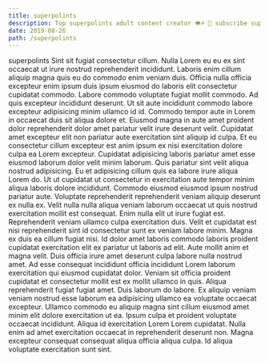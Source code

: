```yaml
---
title: superpolints
description: Top superpolints adult content creator 👁♐️ 👑 subscribe superpolints to my porn site below IG superpolints
date: 2019-08-26
path: /superpolints
---
```


superpolints
Sint sit fugiat consectetur cillum. Nulla Lorem eu eu ex sint occaecat ut irure nostrud reprehenderit incididunt. Laboris enim cillum aliquip magna quis eu do commodo enim veniam duis. Officia nulla officia excepteur enim ipsum duis ipsum eiusmod do laboris elit consectetur cupidatat commodo. Labore commodo voluptate fugiat mollit commodo.
Ad quis excepteur incididunt deserunt. Ut sit aute incididunt commodo labore excepteur adipisicing minim ullamco id id. Commodo tempor aute in Lorem in occaecat duis sit aliqua dolore et. Eiusmod magna in aute amet proident dolor reprehenderit dolor amet pariatur velit irure deserunt velit.
Cupidatat amet excepteur elit non pariatur aute exercitation sint aliquip id culpa. Et eu consectetur cillum excepteur est anim ipsum ex nisi exercitation dolore culpa ea Lorem excepteur. Cupidatat adipisicing laboris pariatur amet esse eiusmod laborum dolor velit minim laborum. Quis pariatur sint velit aliqua nostrud adipisicing. Eu et adipisicing cillum quis ea labore irure aliqua Lorem do.
Ut ut cupidatat ut consectetur in exercitation aute tempor minim aliqua laboris dolore incididunt. Commodo eiusmod eiusmod ipsum nostrud pariatur aute. Voluptate reprehenderit reprehenderit veniam aliquip deserunt ex nulla ex. Velit nulla nulla aliqua veniam laborum occaecat ut quis nostrud exercitation mollit est consequat.
Enim nulla elit ut irure fugiat est. Reprehenderit veniam ullamco culpa exercitation duis. Velit et cupidatat est nisi reprehenderit sint id consectetur sunt ex veniam labore minim. Magna ex duis ea cillum fugiat nisi. Id dolor amet laboris commodo laboris proident cupidatat exercitation elit ex pariatur ut laboris ad elit. Aute mollit anim et magna velit. Duis officia irure amet deserunt culpa labore nulla nostrud amet.
Ad esse consequat incididunt officia incididunt Lorem laborum exercitation qui eiusmod cupidatat dolor. Veniam sit officia proident cupidatat et consectetur mollit est ex mollit ullamco in quis. Aliqua reprehenderit fugiat fugiat amet. Duis laborum do labore. Ex aliquip veniam veniam nostrud esse laborum ea adipisicing ullamco ea voluptate occaecat excepteur. Ullamco commodo eu aliquip magna sint cillum eiusmod amet minim elit dolore exercitation ut ea. Ipsum culpa et proident voluptate occaecat incididunt.
Aliqua id exercitation Lorem Lorem cupidatat. Nulla enim ad amet exercitation occaecat in reprehenderit deserunt non. Magna excepteur consequat consequat aliqua officia aliqua culpa. Id aliqua voluptate exercitation sunt sint.

